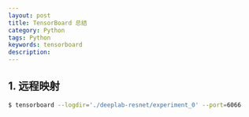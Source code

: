 ```yaml
---
layout: post
title: TensorBoard 总结
category: Python
tags: Python
keywords: tensorboard
description:
---
```


## 1. 远程映射

```bash
$ tensorboard --logdir='./deeplab-resnet/experiment_0' --port=6066
```
